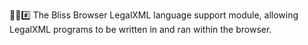 🌳️🌐️#️⃣️ The Bliss Browser LegalXML language support module, allowing LegalXML programs to be written in and ran within the browser.
